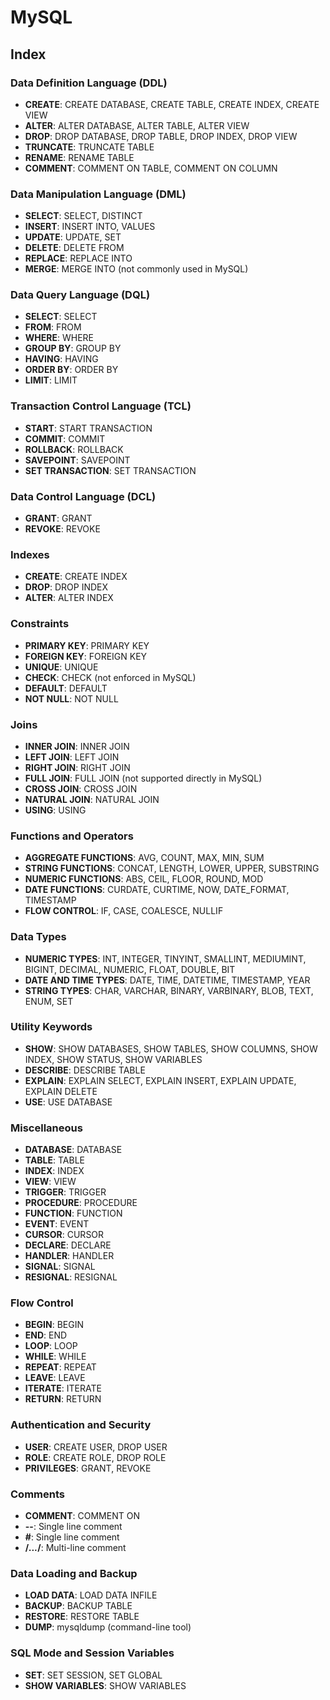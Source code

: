 # MySQL

## Index

### Data Definition Language (DDL)

- **CREATE**: CREATE DATABASE, CREATE TABLE, CREATE INDEX, CREATE VIEW
- **ALTER**: ALTER DATABASE, ALTER TABLE, ALTER VIEW
- **DROP**: DROP DATABASE, DROP TABLE, DROP INDEX, DROP VIEW
- **TRUNCATE**: TRUNCATE TABLE
- **RENAME**: RENAME TABLE
- **COMMENT**: COMMENT ON TABLE, COMMENT ON COLUMN

### Data Manipulation Language (DML)

- **SELECT**: SELECT, DISTINCT
- **INSERT**: INSERT INTO, VALUES
- **UPDATE**: UPDATE, SET
- **DELETE**: DELETE FROM
- **REPLACE**: REPLACE INTO
- **MERGE**: MERGE INTO (not commonly used in MySQL)

### Data Query Language (DQL)

- **SELECT**: SELECT
- **FROM**: FROM
- **WHERE**: WHERE
- **GROUP BY**: GROUP BY
- **HAVING**: HAVING
- **ORDER BY**: ORDER BY
- **LIMIT**: LIMIT

### Transaction Control Language (TCL)

- **START**: START TRANSACTION
- **COMMIT**: COMMIT
- **ROLLBACK**: ROLLBACK
- **SAVEPOINT**: SAVEPOINT
- **SET TRANSACTION**: SET TRANSACTION

### Data Control Language (DCL)

- **GRANT**: GRANT
- **REVOKE**: REVOKE

### Indexes

- **CREATE**: CREATE INDEX
- **DROP**: DROP INDEX
- **ALTER**: ALTER INDEX

### Constraints

- **PRIMARY KEY**: PRIMARY KEY
- **FOREIGN KEY**: FOREIGN KEY
- **UNIQUE**: UNIQUE
- **CHECK**: CHECK (not enforced in MySQL)
- **DEFAULT**: DEFAULT
- **NOT NULL**: NOT NULL

### Joins

- **INNER JOIN**: INNER JOIN
- **LEFT JOIN**: LEFT JOIN
- **RIGHT JOIN**: RIGHT JOIN
- **FULL JOIN**: FULL JOIN (not supported directly in MySQL)
- **CROSS JOIN**: CROSS JOIN
- **NATURAL JOIN**: NATURAL JOIN
- **USING**: USING

### Functions and Operators

- **AGGREGATE FUNCTIONS**: AVG, COUNT, MAX, MIN, SUM
- **STRING FUNCTIONS**: CONCAT, LENGTH, LOWER, UPPER, SUBSTRING
- **NUMERIC FUNCTIONS**: ABS, CEIL, FLOOR, ROUND, MOD
- **DATE FUNCTIONS**: CURDATE, CURTIME, NOW, DATE_FORMAT, TIMESTAMP
- **FLOW CONTROL**: IF, CASE, COALESCE, NULLIF

### Data Types

- **NUMERIC TYPES**: INT, INTEGER, TINYINT, SMALLINT, MEDIUMINT, BIGINT, DECIMAL, NUMERIC, FLOAT, DOUBLE, BIT
- **DATE AND TIME TYPES**: DATE, TIME, DATETIME, TIMESTAMP, YEAR
- **STRING TYPES**: CHAR, VARCHAR, BINARY, VARBINARY, BLOB, TEXT, ENUM, SET

### Utility Keywords

- **SHOW**: SHOW DATABASES, SHOW TABLES, SHOW COLUMNS, SHOW INDEX, SHOW STATUS, SHOW VARIABLES
- **DESCRIBE**: DESCRIBE TABLE
- **EXPLAIN**: EXPLAIN SELECT, EXPLAIN INSERT, EXPLAIN UPDATE, EXPLAIN DELETE
- **USE**: USE DATABASE

### Miscellaneous

- **DATABASE**: DATABASE
- **TABLE**: TABLE
- **INDEX**: INDEX
- **VIEW**: VIEW
- **TRIGGER**: TRIGGER
- **PROCEDURE**: PROCEDURE
- **FUNCTION**: FUNCTION
- **EVENT**: EVENT
- **CURSOR**: CURSOR
- **DECLARE**: DECLARE
- **HANDLER**: HANDLER
- **SIGNAL**: SIGNAL
- **RESIGNAL**: RESIGNAL

### Flow Control

- **BEGIN**: BEGIN
- **END**: END
- **LOOP**: LOOP
- **WHILE**: WHILE
- **REPEAT**: REPEAT
- **LEAVE**: LEAVE
- **ITERATE**: ITERATE
- **RETURN**: RETURN

### Authentication and Security

- **USER**: CREATE USER, DROP USER
- **ROLE**: CREATE ROLE, DROP ROLE
- **PRIVILEGES**: GRANT, REVOKE

### Comments

- **COMMENT**: COMMENT ON
- **--**: Single line comment
- **#**: Single line comment
- **/_..._/**: Multi-line comment

### Data Loading and Backup

- **LOAD DATA**: LOAD DATA INFILE
- **BACKUP**: BACKUP TABLE
- **RESTORE**: RESTORE TABLE
- **DUMP**: mysqldump (command-line tool)

### SQL Mode and Session Variables

- **SET**: SET SESSION, SET GLOBAL
- **SHOW VARIABLES**: SHOW VARIABLES


